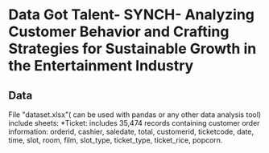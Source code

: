 # Data Got Talent- SYNCH- Analyzing Customer Behavior and Crafting Strategies for Sustainable Growth in the Entertainment Industry
## Data 
 File "dataset.xlsx"( can be used with pandas or any other data analysis tool) include sheets:
 *Ticket: includes 35,474 records containing customer order information: orderid, cashier, saledate, total, customerid, ticketcode, date, time, slot, room, film, slot_type, ticket_type, ticket_rice, popcorn.
